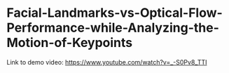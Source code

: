 # Facial-Landmarks-vs-Optical-Flow-Performance-while-Analyzing-the-Motion-of-Keypoints
Link to demo video: https://www.youtube.com/watch?v=_-S0Pv8_TTI
